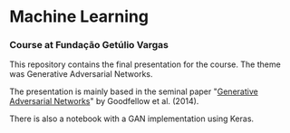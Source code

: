 # Machine Learning
### Course at Fundação Getúlio Vargas

This repository contains the final presentation for the course.
The theme was Generative Adversarial Networks.

The presentation is mainly based in the seminal paper "[Generative
Adversarial Networks](https://arxiv.org/pdf/1406.2661.pdf)"
by Goodfellow et al. (2014).

There is also a notebook with a GAN implementation using Keras.


